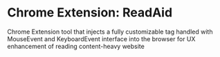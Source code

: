 # Chrome Extension: ReadAid
Chrome Extension tool that injects a fully customizable tag handled with MouseEvent and KeyboardEvent interface into the browser for UX enhancement of reading content-heavy website
